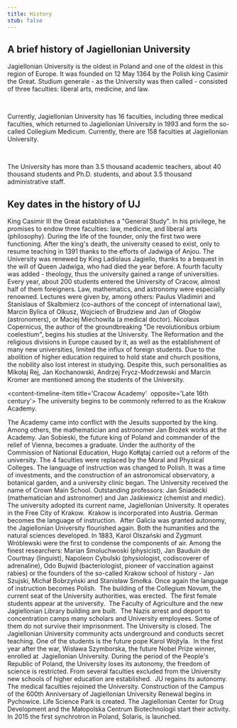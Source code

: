 ```yaml
---
title: History
stub: false
---
```

## A brief history of Jagiellonian University

Jagiellonian University is the oldest in Poland and one of the oldest in this region of Europe. It was founded on 12 May 1364 by the Polish king Casimir the Great. Studium generale - as the University was then called - consisted of three faculties: liberal arts, medicine, and law. 

 

Currently, Jagiellonian University has 16 faculties, including three medical faculties, which returned to Jagiellonian University in 1993 and form the so-called Collegium Medicum. Currently, there are 158 faculties at Jagiellonian University. 

 

The University has more than 3.5 thousand academic teachers, about 40 thousand students and Ph.D. students, and about 3.5 thousand administrative staff.

## Key dates in the history of UJ

<content-timeline>

<content-timeline-item title='The Origins of the University' opposite='12 May 1364'>
King Casimir III the Great establishes a "General Study". In his privilege, he promises to endow three faculties: law, medicine, and liberal arts (philosophy). During the life of the founder, only the first two were functioning. After the king's death, the university ceased to exist, only to resume teaching in 1391 thanks to the efforts of Jadwiga of Anjou.
</content-timeline-item>

<content-timeline-item title='Renewal by Ladislaus Jagiello' opposite='26 July 1400'>
The University was renewed by King Ladislaus Jagiello, thanks to a bequest in the will of Queen Jadwiga, who had died the year before. A fourth faculty was added - theology, thus the university gained a range of universities.
</content-timeline-item>

<content-timeline-item title='"Golden period"' opposite='15th century'>
Every year, about 200 students entered the University of Cracow, almost half of them foreigners. Law, mathematics, and astronomy were especially renowned. Lectures were given by, among others: Paulus Vladimiri and Stanislaus of Skalbmierz (co-authors of the concept of international law), Marcin Bylica of Olkusz, Wojciech of Brudziew and Jan of Głogów (astronomers), or Maciej Miechowita (a medical doctor).
</content-timeline-item>

<content-timeline-item title='Nicolaus Copernicus' opposite='1491'>
Nicolaus Copernicus, the author of the groundbreaking "De revolutionibus orbium coelestium", begins his studies at the University.
</content-timeline-item>

<content-timeline-item title='Times of the Reformation ' opposite='mid-16th century'>
The Reformation and the religious divisions in Europe caused by it, as well as the establishment of many new universities, limited the influx of foreign students. Due to the abolition of higher education required to hold state and church positions, the nobility also lost interest in studying. Despite this, such personalities as Mikołaj Rej, Jan Kochanowski, Andrzej Frycz-Modrzewski and Marcin Kromer are mentioned among the students of the University.
</content-timeline-item>

<content-timeline-item title='Cracow Academy'  opposite='Late 16th century'>
The university begins to be commonly referred to as the Krakow Academy. 
</content-timeline-item>

<content-timeline-item title='Crisis of the Universities ' opposite='The 17th and 18th centuries'>
The Academy came into conflict with the Jesuits supported by the king. Among others, the mathematician and astronomer Jan Brożek works at the Academy. Jan Sobieski, the future king of Poland and commander of the relief of Vienna, becomes a graduate.
</content-timeline-item>

<content-timeline-item title='Enlightenment reform ' opposite='1776 - 1785'>
Under the authority of the Commission of National Education, Hugo Kołłątaj carried out a reform of the university. The 4 faculties were replaced by the Moral and Physical Colleges. The language of instruction was changed to Polish. It was a time of investments, and the construction of an astronomical observatory, a botanical garden, and a university clinic began. The University received the name of Crown Main School. Outstanding professors: Jan Śniadecki (mathematician and astronomer) and Jan Jaśkiewicz (chemist and medic). 
</content-timeline-item>

<content-timeline-item title='Jagiellonian University ' opposite='1817'>
The university adopted its current name, Jagiellonian University. It operates in the Free City of Krakow. 
</content-timeline-item>

<content-timeline-item title='Integration into Austria' opposite='1846'>
Krakow is incorporated into Austria. German becomes the language of instruction. 
</content-timeline-item>

<content-timeline-item title='Re-emergence' opposite='mid-19th century '>
After Galicia was granted autonomy, the Jagiellonian University flourished again. Both the humanities and the natural sciences developed. In 1883, Karol Olszański and Zygmunt Wróblewski were the first to condense the components of air. Among the finest researchers: Marian Smoluchwoski (physicist), Jan Bauduin de Courtnay (linguist), Napoleon Cybulski (physiologist, codiscoverer of adrenaline), Odo Bujwid (bacteriologist, pioneer of vaccination against rabies) or the founders of the so-called Krakow school of history - Jan Szujski, Michał Bobrzyński and Stanisław Smołka. Once again the language of instruction becomes Polish. 
</content-timeline-item>

<content-timeline-item title='Collegium Novum' opposite='1887'>
The building of the Collegium Novum, the current seat of the University authorities, was erected. 
</content-timeline-item>

<content-timeline-item title='Equal rights for women ' opposite='1897'>
The first female students appear at the university. 
</content-timeline-item>

<content-timeline-item title='Interwar period ' opposite='20 years between the wars '>
The Faculty of Agriculture and the new Jagiellonian Library building are built. 
</content-timeline-item>

<content-timeline-item title='Sonderaktion Krakau' opposite='6 November 1939'>
The Nazis arrest and deport to concentration camps many scholars and University employees. Some of them do not survive their imprisonment. The University is closed. The Jagiellonian University community acts underground and conducts secret teaching. One of the students is the future pope Karol Wojtyla. 
</content-timeline-item>

<content-timeline-item title='People&pos;s Republic of Poland ' opposite='After 1945 '>
In the first year after the war, Wisława Szymborska, the future Nobel Prize winner, enrolled at  Jagiellonian University. During the period of the People's Republic of Poland, the University loses its autonomy, the freedom of science is restricted. From several faculties excluded from the University new schools of higher education are established. 
</content-timeline-item>

<content-timeline-item title='Restoration of autonomy ' opposite='After 1989'>
JU regains its autonomy. The medical faculties rejoined the University. Construction of the Campus of the 600th Anniversary of Jagiellonian University Renewal begins in Pychowice. Life Science Park is created. The Jagiellonian Center for Drug Development and the Małopolska Centrum Biotechnologii start their activity. In 2015 the first synchrotron in Poland, Solaris, is launched. 
</content-timeline-item>
</content-timeline>